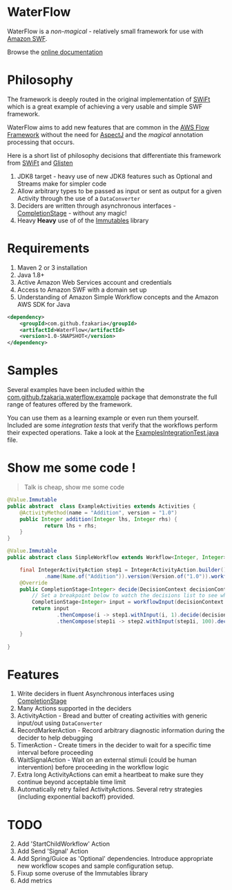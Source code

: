 # WaterFlow

WaterFlow is a *non-magical* - relatively small framework for use with [Amazon SWF](https://aws.amazon.com/swf/).

Browse the [online documentation](http://fzakaria.github.io/WaterFlow/ )

# Philosophy

The framework is deeply routed in the original implementation of [SWiFt](https://bitbucket.org/clarioanalytics/services-swift)
which is a great example of achieving a very usable and simple SWF framework.

WaterFlow aims to add new features that are common in the [AWS Flow Framework](https://aws.amazon.com/swf/details/flow/)
without the need for [AspectJ](https://eclipse.org/aspectj/) and the *magical* annotation processing that occurs.

Here is a short list of philosophy decisions that differentiate this framework from [SWiFt](https://bitbucket.org/clarioanalytics/services-swift)
and [Glisten](https://github.com/Netflix/glisten/)

1. JDK8 target - heavy use of new JDK8 features such as Optional and Streams make for simpler code
2. Allow arbitrary types to be passed as input or sent as output for a given Activity through the use of a `DataConverter`
3. Deciders are written through asynchronous interfaces - [CompletionStage](https://docs.oracle.com/javase/8/docs/api/java/util/concurrent/CompletionStage.html) - without any magic!
4. Heavy **Heavy** use of of the [Immutables](https://immutables.github.io/) library


# Requirements

1. Maven 2 or 3 installation
2. Java 1.8+
3. Active Amazon Web Services account and credentials
4. Access to Amazon SWF with a domain set up
5. Understanding of Amazon Simple Workflow concepts and the Amazon AWS SDK for Java

```xml
<dependency>
    <groupId>com.github.fzakaria</groupId>
    <artifactId>WaterFlow</artifactId>
    <version>1.0-SNAPSHOT</version>
</dependency>
```

# Samples

Several examples have been included within the [com.github.fzakaria.waterflow.example](src/test/java/com/github/fzakaria/waterflow/example/) package that demonstrate the full
range of features offered by the framework.

You can use them as a learning example or even run them yourself.
Included are some *integration tests* that verify that the workflows perform their expected operations.
Take a look at the [ExamplesIntegrationTest.java](src/test/java/com/github/fzakaria/waterflow/example/ExamplesIntegrationTest.java) file.

# Show me some code !
> Talk is cheap, show me some code

```java
@Value.Immutable
public abstract  class ExampleActivities extends Activities {
    @ActivityMethod(name = "Addition", version = "1.0")
    public Integer addition(Integer lhs, Integer rhs) {
            return lhs + rhs;
    }
}
```

```java
@Value.Immutable
public abstract class SimpleWorkflow extends Workflow<Integer, Integer> {

    final IntegerActivityAction step1 = IntegerActivityAction.builder().actionId(ActionId.of("step1"))
            .name(Name.of("Addition")).version(Version.of("1.0")).workflow(this).build();
    @Override
    public CompletionStage<Integer> decide(DecisionContext decisionContext) {
        // Set a breakpoint below to watch the decisions list to see what gets added on each call to Workflow.decide()
        CompletionStage<Integer> input = workflowInput(decisionContext.events());
        return input
                .thenCompose(i -> step1.withInput(i, 1).decide(decisionContext))
                .thenCompose(step1i -> step2.withInput(step1i, 100).decide(decisionContext));

    }
    
}
```

# Features

1. Write deciders in fluent Asynchronous interfaces using [CompletionStage](https://docs.oracle.com/javase/8/docs/api/java/util/concurrent/CompletionStage.html)
2. Many Actions supported in the deciders
  1. ActivityAction - Bread and butter of creating activities with generic input/out using `DataConverter`
  2. RecordMarkerAction - Record arbitrary diagnostic information during the decider to help debugging
  3. TimerAction - Create timers in the decider to wait for a specific time interval before proceeding
  4. WaitSignalAction - Wait on an external stimuli (could be human intervention) before proceeding in the workflow logic
3. Extra long ActivityActions can emit a heartbeat to make sure they continue beyond acceptable time limit
4. Automatically retry failed ActivityActions. Several retry strategies (including exponential backoff) provided.

# TODO

2. Add 'StartChildWorkflow' Action
3. Add Send 'Signal' Action
4. Add Spring/Guice as 'Optional' dependencies. Introduce appropriate new workflow scopes and sample configuration setup.
5. Fixup some overuse of the Immutables library
6. Add metrics
